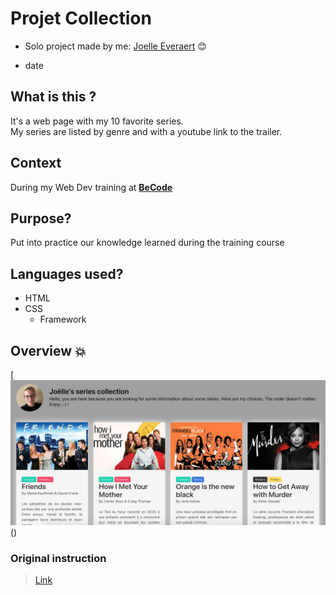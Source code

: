 # Projet Collection


* Solo project made by me: [Joelle Everaert](https://github.com/Joelle-Everaert) :blush:

* date

## What is this ?
It's a web page with my 10 favorite series. <br>
My series are listed by genre and with a youtube link to the trailer.



## Context  

During my Web Dev training at **[BeCode](https://becode.org)**


## Purpose?
Put into practice our knowledge learned during the training course


## Languages used?
* HTML
* CSS
    * Framework


## Overview :collision:

[![little overview](Overview.png)()


### Original instruction

> [Link](https://github.com/becodeorg/bxl-hopper-1-25/tree/master/The%20Field/5.leaving_the_field)










